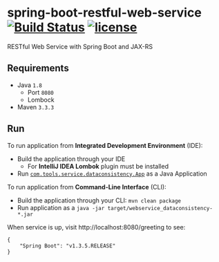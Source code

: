 # spring-boot-restful-web-service [![Build Status](https://travis-ci.org/vsamov/spring-boot-restful-web-service.svg?branch=master)](https://travis-ci.org/vsamov/spring-boot-restful-web-service) [![license](https://img.shields.io/github/license/mashape/apistatus.svg?maxAge=2592000)](LICENSE)

RESTful Web Service with Spring Boot and JAX-RS 

## Requirements

- Java `1.8`
  - Port `8080`
  - Lombock
- Maven `3.3.3`

## Run

To run application from **Integrated Development Environment** (IDE):

- Build the application through your IDE
  - For **IntelliJ IDEA Lombok** plugin must be installed
- Run [`com.tools.service.dataconsistency.App`](/src/main/java/com/tools/service/dataconsistency/App.java) as a Java Application

To run application from **Command-Line Interface** (CLI):

- Build the application through your CLI: `mvn clean package`
- Run application as a `java -jar target/webservice_dataconsistency-*.jar`

When service is up, visit http://localhost:8080/greeting to see:

    {
        "Spring Boot": "v1.3.5.RELEASE"
    }



